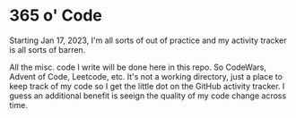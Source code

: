# 365 o' Code

Starting Jan 17, 2023, I'm all sorts of out of practice and my activity tracker is all sorts of barren.

All the misc. code I write will be done here in this repo. So CodeWars, Advent of Code, Leetcode, etc.
It's not a working directory, just a place to keep track of my code so I get the little dot on the GitHub activity tracker.
I guess an additional benefit is seeign the quality of my code change across time.
